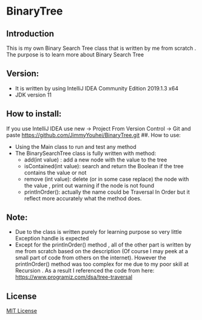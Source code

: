 # BinaryTree
##	Introduction 
This is my own Binary Search Tree class that is written by me from scratch . The purpose is to learn more about Binary Search Tree
##	Version: 
-	It is written by using IntelliJ IDEA Community Edition 2019.1.3 x64
-	JDK version 11
##	How to install:
If you use IntelliJ IDEA use new -> Project From Version Control -> Git and paste https://github.com/JimmyYouhei/BinaryTree.git
##.	How to use: 
-	Using the Main class to run and test any method 
-	The BinarySearchTree class is fully written with method: 
    -	add(int value) : add a new node with the value to the tree
    -	isContained(int value): search and return the Boolean if the tree contains the value  or not 
    -	remove (int value): delete (or in some case replace) the node with the value , print out warning if the node is not found 
    -	printInOrder(): actually the name could be Traversal In Order but it reflect more accurately what the method does.  
##	Note:
-	Due to the class is written purely for learning purpose so very little Exception handle is expected 
-	Except for the printInOrder() method , all of the other part is written by me from scratch based on the description (Of course I may peek at a small part of code from others on the internet). However the printInOrder() method was too complex for me due to my poor skill at Recursion . As a result I referenced the code from here:  https://www.programiz.com/dsa/tree-traversal
##	License 
[MIT License](https://github.com/JimmyYouhei/BinaryTree/blob/master/LICENSE)
